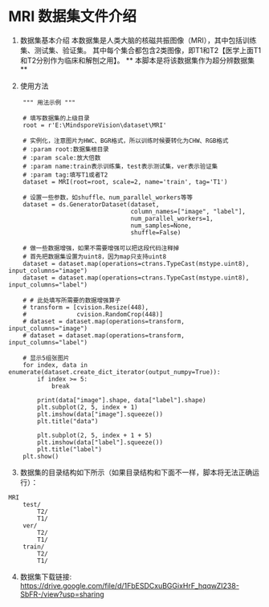 # MRI 数据集文件介绍

1. 数据集基本介绍 本数据集是人类大脑的核磁共振图像（MRI），其中包括训练集、测试集、验证集。 其中每个集合都包含2类图像，即T1和T2【医学上面T1和T2分别作为临床和解刨之用】。
   ** 本脚本是将该数据集作为超分辨数据集 **

2. 使用方法

```
    """ 用法示例 """

    # 填写数据集的上级目录
    root = r'E:\MindsporeVision\dataset\MRI'

    # 实例化，注意图片为HWC、BGR格式，所以训练时候要转化为CHW、RGB格式
    # :param root:数据集根目录
    # :param scale:放大倍数
    # :param name:train表示训练集，test表示测试集，ver表示验证集
    # :param tag:填写T1或者T2
    dataset = MRI(root=root, scale=2, name='train', tag='T1')

    # 设置一些参数，如shuffle、num_parallel_workers等等
    dataset = ds.GeneratorDataset(dataset,
                                  column_names=["image", "label"],
                                  num_parallel_workers=1,
                                  num_samples=None,
                                  shuffle=False)

    # 做一些数据增强，如果不需要增强可以把这段代码注释掉
    # 首先把数据集设置为uint8，因为map只支持uint8
    dataset = dataset.map(operations=ctrans.TypeCast(mstype.uint8), input_columns="image")
    dataset = dataset.map(operations=ctrans.TypeCast(mstype.uint8), input_columns="label")

    # # 此处填写所需要的数据增强算子
    # transform = [cvision.Resize(448),
    #              cvision.RandomCrop(448)]
    # dataset = dataset.map(operations=transform, input_columns="image")
    # dataset = dataset.map(operations=transform, input_columns="label")

    # 显示5组张图片
    for index, data in enumerate(dataset.create_dict_iterator(output_numpy=True)):
        if index >= 5:
            break

        print(data["image"].shape, data["label"].shape)
        plt.subplot(2, 5, index + 1)
        plt.imshow(data["image"].squeeze())
        plt.title("data")

        plt.subplot(2, 5, index + 1 + 5)
        plt.imshow(data["label"].squeeze())
        plt.title("label")
    plt.show()

```

3. 数据集的目录结构如下所示（如果目录结构和下面不一样，脚本将无法正确运行）：

```
MRI
    test/
        T2/
        T1/
    ver/
        T2/
        T1/
    train/
        T2/
        T1/
```

4. 数据集下载链接:
   https://drive.google.com/file/d/1FbESDCxuBGGixHrF_hqqwZI238-SbFR-/view?usp=sharing